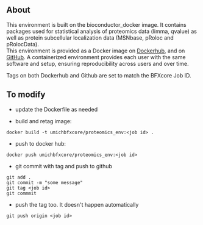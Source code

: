 ## About 
This environment is built on the bioconductor_docker image.  It contains packages used for statistical analysis of proteomics data (limma, qvalue) as well as protein subcellular localization data (MSNbase, pRoloc and pRolocData).  
This environment is provided as a Docker image on [Dockerhub](https://hub.docker.com/r/umichbfxcore/proteomics_env), and on [GitHub](https://github.com/umich-brcf-bioinf/proteomics_env). A containerized environment provides each user with the same software and setup, ensuring reproducibility across users and over time.

Tags on both Dockerhub and Github are set to match the BFXcore Job ID.  

## To modify

* update the Dockerfile as needed

* build and retag image:

```
docker build -t umichbfxcore/proteomics_env:<job id> .
```

* push to docker hub:

```
docker push umichbfxcore/proteomics_env:<job id>
```

* git commit with tag and push to github

```
git add .
git commit -m "some message"
git tag <job id>
git commmit
```

* push the tag too.  It doesn't happen automatically

```
git push origin <job id>
```